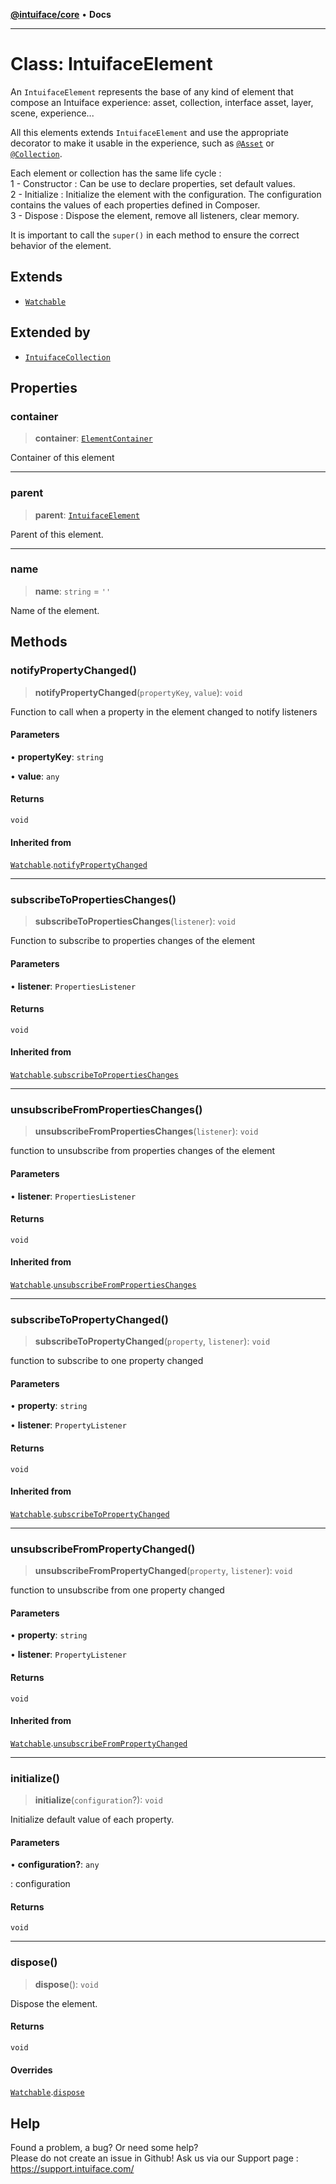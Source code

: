 [**@intuiface/core**](../README.md) • **Docs**

***

# Class: IntuifaceElement

An `IntuifaceElement` represents the base of any kind of element that compose an Intuiface experience: asset, collection, interface asset, layer, scene, experience...

All this elements extends `IntuifaceElement` and use the appropriate decorator to make it usable in the experience, such as [`@Asset`](../functions/Asset.md) or [`@Collection`](../functions/Collection.md).

Each element or collection has the same life cycle :\
1 - Constructor : Can be use to declare properties, set default values.\
2 - Initialize : Initialize the element with the configuration. The configuration contains the values of each properties defined in Composer.\
3 - Dispose : Dispose the element, remove all listeners, clear memory.

It is important to call the `super()` in each method to ensure the correct behavior of the element.

## Extends

- [`Watchable`](Watchable.md)

## Extended by

- [`IntuifaceCollection`](IntuifaceCollection.md)

## Properties

### container

> **container**: [`ElementContainer`](ElementContainer.md)

Container of this element

***

### parent

> **parent**: [`IntuifaceElement`](IntuifaceElement.md)

Parent of this element.

***

### name

> **name**: `string` = `''`

Name of the element.

## Methods

### notifyPropertyChanged()

> **notifyPropertyChanged**(`propertyKey`, `value`): `void`

Function to call when a property in the element changed to notify listeners

#### Parameters

• **propertyKey**: `string`

• **value**: `any`

#### Returns

`void`

#### Inherited from

[`Watchable`](Watchable.md).[`notifyPropertyChanged`](Watchable.md#notifypropertychanged)

***

### subscribeToPropertiesChanges()

> **subscribeToPropertiesChanges**(`listener`): `void`

Function to subscribe to properties changes of the element

#### Parameters

• **listener**: `PropertiesListener`

#### Returns

`void`

#### Inherited from

[`Watchable`](Watchable.md).[`subscribeToPropertiesChanges`](Watchable.md#subscribetopropertieschanges)

***

### unsubscribeFromPropertiesChanges()

> **unsubscribeFromPropertiesChanges**(`listener`): `void`

function to unsubscribe from properties changes of the element

#### Parameters

• **listener**: `PropertiesListener`

#### Returns

`void`

#### Inherited from

[`Watchable`](Watchable.md).[`unsubscribeFromPropertiesChanges`](Watchable.md#unsubscribefrompropertieschanges)

***

### subscribeToPropertyChanged()

> **subscribeToPropertyChanged**(`property`, `listener`): `void`

function to subscribe to one property changed

#### Parameters

• **property**: `string`

• **listener**: `PropertyListener`

#### Returns

`void`

#### Inherited from

[`Watchable`](Watchable.md).[`subscribeToPropertyChanged`](Watchable.md#subscribetopropertychanged)

***

### unsubscribeFromPropertyChanged()

> **unsubscribeFromPropertyChanged**(`property`, `listener`): `void`

function to unsubscribe from one property changed

#### Parameters

• **property**: `string`

• **listener**: `PropertyListener`

#### Returns

`void`

#### Inherited from

[`Watchable`](Watchable.md).[`unsubscribeFromPropertyChanged`](Watchable.md#unsubscribefrompropertychanged)

***

### initialize()

> **initialize**(`configuration`?): `void`

Initialize default value of each property.

#### Parameters

• **configuration?**: `any`

: configuration

#### Returns

`void`

***

### dispose()

> **dispose**(): `void`

Dispose the element.

#### Returns

`void`

#### Overrides

[`Watchable`](Watchable.md).[`dispose`](Watchable.md#dispose)


## Help
Found a problem, a bug? Or need some help?  
Please do not create an issue in Github! Ask us via our Support page : https://support.intuiface.com/